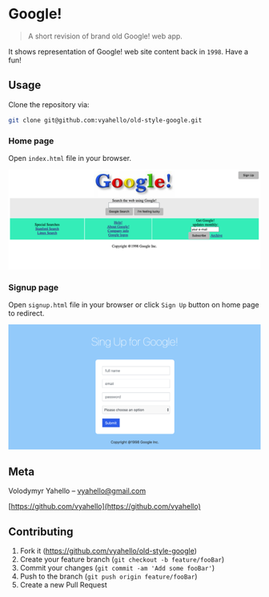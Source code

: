 # Google!
> A short revision of brand old Google! web app.

It shows representation of Google! web site content back in `1998`. Have a fun!

## Usage
Clone the repository via:
```bash
git clone git@github.com:vyahello/old-style-google.git
```

### Home page

Open `index.html` file in your browser.

![Screenshot](img/index.png)


### Signup page

Open `signup.html` file in your browser or click `Sign Up` button on home page to redirect.

![Screenshot](img/signup.png)

## Meta

Volodymyr Yahello – vyahello@gmail.com

[https://github.com/vyahello](https://github.com/vyahello)

## Contributing

1. Fork it (https://github.com/vyahello/old-style-google)
2. Create your feature branch (`git checkout -b feature/fooBar`)
3. Commit your changes (`git commit -am 'Add some fooBar'`)
4. Push to the branch (`git push origin feature/fooBar`)
5. Create a new Pull Request

